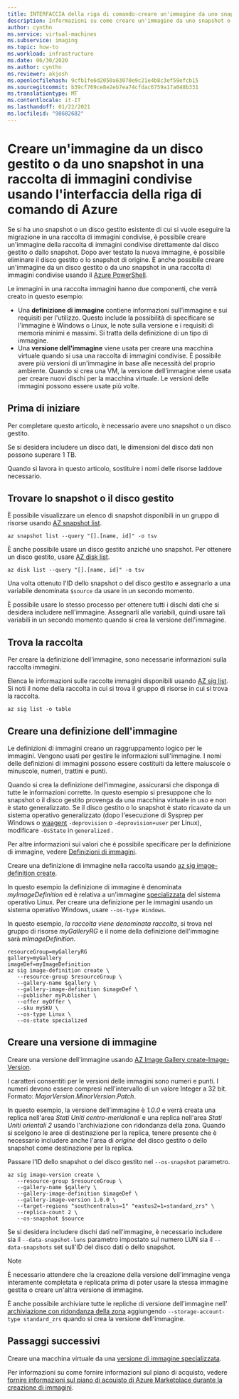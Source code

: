 ```yaml
---
title: INTERFACCIA della riga di comando-creare un'immagine da uno snapshot o da un disco gestito in una raccolta di immagini condivise
description: Informazioni su come creare un'immagine da uno snapshot o da un disco gestito in una raccolta di immagini condivise usando l'interfaccia della riga di comando di Azure.
author: cynthn
ms.service: virtual-machines
ms.subservice: imaging
ms.topic: how-to
ms.workload: infrastructure
ms.date: 06/30/2020
ms.author: cynthn
ms.reviewer: akjosh
ms.openlocfilehash: 9cfb1fe6d2050a63070e9c21e4b8c3ef59efcb15
ms.sourcegitcommit: b39cf769ce8e2eb7ea74cfdac6759a17a048b331
ms.translationtype: MT
ms.contentlocale: it-IT
ms.lasthandoff: 01/22/2021
ms.locfileid: "98682682"
---
```

# <a name="create-an-image-from-a-managed-disk-or-snapshot-in-a-shared-image-gallery-using-the-azure-cli"></a>Creare un'immagine da un disco gestito o da uno snapshot in una raccolta di immagini condivise usando l'interfaccia della riga di comando di Azure

Se si ha uno snapshot o un disco gestito esistente di cui si vuole eseguire la migrazione in una raccolta di immagini condivise, è possibile creare un'immagine della raccolta di immagini condivise direttamente dal disco gestito o dallo snapshot. Dopo aver testato la nuova immagine, è possibile eliminare il disco gestito o lo snapshot di origine. È anche possibile creare un'immagine da un disco gestito o da uno snapshot in una raccolta di immagini condivise usando il [Azure PowerShell](image-version-snapshot-powershell.md).

Le immagini in una raccolta immagini hanno due componenti, che verrà creato in questo esempio:
- Una **definizione di immagine** contiene informazioni sull'immagine e sui requisiti per l'utilizzo. Questo include la possibilità di specificare se l'immagine è Windows o Linux, le note sulla versione e i requisiti di memoria minimi e massimi. Si tratta della definizione di un tipo di immagine. 
- Una **versione dell'immagine** viene usata per creare una macchina virtuale quando si usa una raccolta di immagini condivise. È possibile avere più versioni di un'immagine in base alle necessità del proprio ambiente. Quando si crea una VM, la versione dell'immagine viene usata per creare nuovi dischi per la macchina virtuale. Le versioni delle immagini possono essere usate più volte.


## <a name="before-you-begin"></a>Prima di iniziare

Per completare questo articolo, è necessario avere uno snapshot o un disco gestito. 

Se si desidera includere un disco dati, le dimensioni del disco dati non possono superare 1 TB.

Quando si lavora in questo articolo, sostituire i nomi delle risorse laddove necessario.

## <a name="find-the-snapshot-or-managed-disk"></a>Trovare lo snapshot o il disco gestito 

È possibile visualizzare un elenco di snapshot disponibili in un gruppo di risorse usando [AZ snapshot list](/cli/azure/snapshot#az-snapshot-list). 

```azurecli-interactive
az snapshot list --query "[].[name, id]" -o tsv
```

È anche possibile usare un disco gestito anziché uno snapshot. Per ottenere un disco gestito, usare [AZ disk list](/cli/azure/disk#az-disk-list). 

```azurecli-interactive
az disk list --query "[].[name, id]" -o tsv
```

Una volta ottenuto l'ID dello snapshot o del disco gestito e assegnarlo a una variabile denominata `$source` da usare in un secondo momento.

È possibile usare lo stesso processo per ottenere tutti i dischi dati che si desidera includere nell'immagine. Assegnarli alle variabili, quindi usare tali variabili in un secondo momento quando si crea la versione dell'immagine.


## <a name="find-the-gallery"></a>Trova la raccolta

Per creare la definizione dell'immagine, sono necessarie informazioni sulla raccolta immagini.

Elenca le informazioni sulle raccolte immagini disponibili usando [AZ sig list](/cli/azure/sig#az-sig-list). Si noti il nome della raccolta in cui si trova il gruppo di risorse in cui si trova la raccolta.

```azurecli-interactive 
az sig list -o table
```


## <a name="create-an-image-definition"></a>Creare una definizione dell'immagine

Le definizioni di immagini creano un raggruppamento logico per le immagini. Vengono usati per gestire le informazioni sull'immagine. I nomi delle definizioni di immagini possono essere costituiti da lettere maiuscole o minuscole, numeri, trattini e punti. 

Quando si crea la definizione dell'immagine, assicurarsi che disponga di tutte le informazioni corrette. In questo esempio si presuppone che lo snapshot o il disco gestito provenga da una macchina virtuale in uso e non è stato generalizzato. Se il disco gestito o lo snapshot è stato ricavato da un sistema operativo generalizzato (dopo l'esecuzione di Sysprep per Windows o [waagent](https://github.com/Azure/WALinuxAgent) `-deprovision` o `-deprovision+user` per Linux), modificare `-OsState` in `generalized` . 

Per altre informazioni sui valori che è possibile specificare per la definizione di immagine, vedere [Definizioni di immagini](./shared-image-galleries.md#image-definitions).

Creare una definizione di immagine nella raccolta usando [az sig image-definition create](/cli/azure/sig/image-definition#az-sig-image-definition-create).

In questo esempio la definizione di immagine è denominata *myImageDefinition* ed è relativa a un'immagine [specializzata](./shared-image-galleries.md#generalized-and-specialized-images) del sistema operativo Linux. Per creare una definizione per le immagini usando un sistema operativo Windows, usare `--os-type Windows`. 

In questo esempio, *la raccolta viene denominata raccolta*, si trova nel gruppo di risorse *myGalleryRG* e il nome della definizione dell'immagine sarà *mImageDefinition*.

```azurecli-interactive 
resourceGroup=myGalleryRG
gallery=myGallery
imageDef=myImageDefinition
az sig image-definition create \
   --resource-group $resourceGroup \
   --gallery-name $gallery \
   --gallery-image-definition $imageDef \
   --publisher myPublisher \
   --offer myOffer \
   --sku mySKU \
   --os-type Linux \
   --os-state specialized
```


## <a name="create-the-image-version"></a>Creare una versione di immagine

Creare una versione dell'immagine usando [AZ Image Gallery create-Image-Version](/cli/azure/sig/image-version#az-sig-image-version-create). 

I caratteri consentiti per le versioni delle immagini sono numeri e punti. I numeri devono essere compresi nell'intervallo di un valore Integer a 32 bit. Formato: *MajorVersion*.*MinorVersion*.*Patch*.

In questo esempio, la versione dell'immagine è *1.0.0* e verrà creata una replica nell'area *Stati Uniti centro-meridionali* e una replica nell'area *Stati Uniti orientali 2* usando l'archiviazione con ridondanza della zona. Quando si scelgono le aree di destinazione per la replica, tenere presente che è necessario includere anche l'area di *origine* del disco gestito o dello snapshot come destinazione per la replica.

Passare l'ID dello snapshot o del disco gestito nel `--os-snapshot` parametro.


```azurecli-interactive 
az sig image-version create \
   --resource-group $resourceGroup \
   --gallery-name $gallery \
   --gallery-image-definition $imageDef \
   --gallery-image-version 1.0.0 \
   --target-regions "southcentralus=1" "eastus2=1=standard_zrs" \
   --replica-count 2 \
   --os-snapshot $source
```

Se si desidera includere dischi dati nell'immagine, è necessario includere sia il `--data-snapshot-luns` parametro impostato sul numero LUN sia il `--data-snapshots` set sull'ID del disco dati o dello snapshot.

> [!NOTE]
> È necessario attendere che la creazione della versione dell'immagine venga interamente completata e replicata prima di poter usare la stessa immagine gestita o creare un'altra versione di immagine.
>
> È anche possibile archiviare tutte le repliche di versione dell'immagine nell' [archiviazione con ridondanza della zona](../storage/common/storage-redundancy.md) aggiungendo `--storage-account-type standard_zrs` quando si crea la versione dell'immagine.
>

## <a name="next-steps"></a>Passaggi successivi

Creare una macchina virtuale da una [versione di immagine specializzata](vm-specialized-image-version-cli.md).

Per informazioni su come fornire informazioni sul piano di acquisto, vedere [fornire informazioni sul piano di acquisto di Azure Marketplace durante la creazione di immagini](marketplace-images.md).